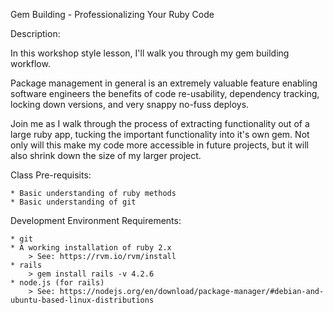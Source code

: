 Gem Building - Professionalizing Your Ruby Code 

Description:  

In this workshop style lesson, I'll walk you through my gem building workflow. 

Package management in general is an extremely valuable feature enabling software engineers the benefits of code re-usability, dependency tracking, locking down versions, and very snappy no-fuss deploys.

Join me as I walk through the process of extracting functionality out of a large ruby app, tucking the important functionality into it's own gem. Not only will this make my code more accessible in future projects, but it will also shrink down the size of my larger project.

Class Pre-requisits:

    * Basic understanding of ruby methods
    * Basic understanding of git

Development Environment Requirements:

    * git
    * A working installation of ruby 2.x
        > See: https://rvm.io/rvm/install
    * rails
        > gem install rails -v 4.2.6
    * node.js (for rails)
        > See: https://nodejs.org/en/download/package-manager/#debian-and-ubuntu-based-linux-distributions



